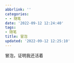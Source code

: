 ```yaml
---
abbrlink: ''
categories:
- - 随笔
date: '2022-09-12 12:24:40'
tags:
- 随笔
title: 冒泡
updated: '2022-09-12 12:25:10'
---
```

冒泡，证明我还活着
